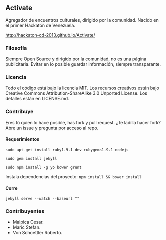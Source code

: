 ## Activate

Agregador de encuentros culturales, dirigido por la comunidad. Nacido en el primer Hackatón de Venezuela.

http://hackaton-cd-2013.github.io/Activate/

### Filosofía

Siempre Open Source y dirigido por la comunidad, no es una página publicitaria.
Evitar en lo posible guardar información, siempre transparante.

### Licencia

Todo el código está bajo la licencia MIT.
Los recursos creativos están bajo  Creative Commons Attribution-ShareAlike 3.0 Unported License.
Los detalles están en LICENSE.md.

### Contribuye

Eres tú quien lo hace posible, has fork y pull request.
¿Te ladilla hacer fork? Abre un issue y pregunta por acceso al repo.

#### Requerimientos

`sudo apt-get install ruby1.9.1-dev rubygems1.9.1 nodejs`

`sudo gem install jekyll`

`sudo npm install -g yo bower grunt`

Instala dependencias del proyecto: `npm install && bower install`

#### Corre

`jekyll serve --watch --baseurl ""`


### Contribuyentes

  *  Malpica Cesar.
  *  Maric Stefan.
  *  Von Schoettler Roberto.
